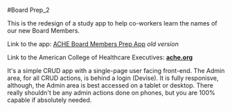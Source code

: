 #Board Prep_2

This is the redesign of a study app to help co-workers learn the names of our new Board Members.

Link to the app: [ACHE Board Members Prep App](http://#) *old version*

Link to the American College of Healthcare Executives: [**ache.org**](http://www.ache.org)

It's a simple CRUD app with a single-page user facing front-end. The Admin area, for all CRUD actions, is behind a login (Devise).  It is fully responisve, although, the Admin area is best accessed on a tablet or desktop. There really shouldn't be any admin actions done on phones, but you are 100% capable if absolutely needed.

